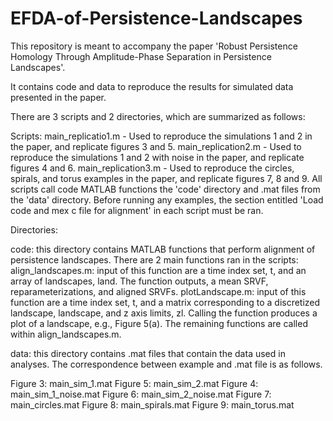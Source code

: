 # EFDA-of-Persistence-Landscapes

This repository is meant to accompany the paper 'Robust Persistence Homology Through Amplitude-Phase Separation in Persistence Landscapes'.

It contains code and data to reproduce the results for simulated data presented in the paper. 

There are 3 scripts and 2 directories, which are summarized as follows:

Scripts:
	main_replicatio1.m - Used to reproduce the simulations 1 and 2 in the paper, 
			     and replicate figures 3 and 5. 
	main_replication2.m - Used to reproduce the simulations 1 and 2 with noise in the paper, 
			     and replicate figures 4 and 6.
	main_replication3.m - Used to reproduce the circles, spirals, and torus examples in the paper,
			     and replicate figures 7, 8 and 9.
	All scripts call code MATLAB functions the 'code' directory and .mat files from the 'data' directory.
	Before running any examples, the section entitled 'Load code and mex c file for alignment' in each script must be ran. 
	
Directories:

code: this directory contains MATLAB functions that perform alignment of persistence landscapes. There are 2 main 
	     functions ran in the scripts: 
	align_landscapes.m: input of this function are a time index set, t, and an array of landscapes, land. The
				   function outputs, a mean SRVF, reparameterizations, and aligned SRVFs. 
	plotLandscape.m: input of this function are a time index set, t, and a matrix corresponding to a discretized
			      landscape, landscape, and z axis limits, zl. 
			      Calling the function produces a plot of a landscape, e.g., Figure 5(a).
	The remaining functions are called within align_landscapes.m. 
	
data: this directory contains .mat files that contain the data used in analyses. The correspondence between example
	     and .mat file is as follows.
		
Figure 3: main_sim_1.mat
Figure 5: main_sim_2.mat
Figure 4: main_sim_1_noise.mat
Figure 6: main_sim_2_noise.mat 
Figure 7: main_circles.mat 
Figure 8: main_spirals.mat 
Figure 9: main_torus.mat 


